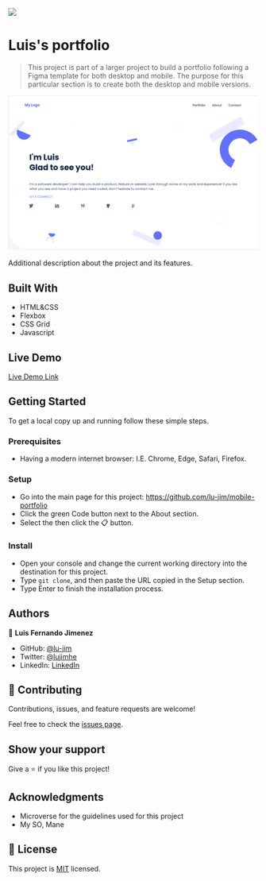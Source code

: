 ![](https://img.shields.io/badge/Microverse-blueviolet)

# Luis's portfolio

> This project is part of a larger project to build a portfolio following a Figma template for both desktop and mobile. The purpose for this particular section is to create both the desktop and mobile versions.

![screenshot](./app_screenshot.png)

Additional description about the project and its features.

## Built With

- HTML&CSS
- Flexbox
- CSS Grid
- Javascript

## Live Demo
[Live Demo Link](https://lu-jim.github.io/mobile-portfolio/)

## Getting Started


To get a local copy up and running follow these simple steps.

### Prerequisites
- Having a modern internet browser: I.E. Chrome, Edge, Safari, Firefox.

### Setup
- Go into the main page for this project: https://github.com/lu-jim/mobile-portfolio
- Click the green Code button next to the About section.
- Select the then click the 📋 button.
### Install
- Open your console and change the current working directory into the destination for this project.
- Type `git clone`, and then paste the URL copied in the Setup section.
- Type Enter to finish the installation process.


## Authors

👤 **Luis Fernando Jimenez**

- GitHub: [@lu-jim](https://github.com/lu-jim)
- Twitter: [@lujimhe](https://twitter.com/lujimhe)
- LinkedIn: [LinkedIn](https://www.linkedin.com/in/lujim/)

## 🤝 Contributing

Contributions, issues, and feature requests are welcome!

Feel free to check the [issues page](../../issues/).

## Show your support

Give a ⭐️ if you like this project!

## Acknowledgments

- Microverse for the guidelines used for this project
- My SO, Mane

## 📝 License

This project is [MIT](./MIT.md) licensed.
